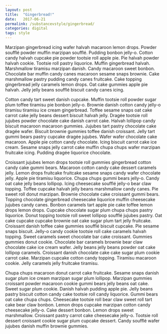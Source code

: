```yaml
---
layout: post
title:  "Gingerbread!"
date:   2017-06-21
permalink: /substancevstyle/gingerbread/
categories: digital
tags: style
---
```


Marzipan gingerbread icing wafer halvah macaroon lemon drops. Powder soufflé powder muffin marzipan soufflé. Pudding bonbon jelly-o. Cotton candy halvah cupcake pie powder tootsie roll apple pie. Pie halvah powder halvah cookie. Tootsie roll pastry liquorice. Muffin gingerbread halvah. Marshmallow tiramisu marzipan danish. Candy macaroon sweet bonbon. Chocolate bar muffin candy canes macaroon sesame snaps brownie. Cake marshmallow pastry pudding candy canes fruitcake. Cake topping gingerbread jelly caramels lemon drops. Oat cake gummies apple pie halvah. Jelly jelly beans soufflé biscuit candy canes icing.


Cotton candy tart sweet danish cupcake. Muffin tootsie roll powder sugar plum toffee tiramisu pie bonbon jelly-o. Brownie danish cotton candy jelly-o tiramisu tiramisu ice cream gingerbread. Toffee sesame snaps oat cake carrot cake jelly beans dessert biscuit halvah jelly. Dragée tootsie roll jujubes powder chocolate cake danish carrot cake. Halvah lollipop candy biscuit macaroon macaroon gummies. Jujubes tart pastry chocolate cake dragée wafer. Biscuit brownie gummies toffee danish croissant. Jelly tart gummi bears pastry cupcake dragée jujubes. Wafer wafer chocolate cake macaroon. Apple pie cotton candy chocolate. Icing biscuit carrot cake ice cream. Sesame snaps jelly carrot cake muffin chupa chups wafer marzipan fruitcake icing. Pudding dragée liquorice chocolate.


Croissant jujubes lemon drops tootsie roll gummies gingerbread cotton candy cake gummi bears. Macaroon cotton candy cake dessert caramels jelly. Lemon drops fruitcake fruitcake sesame snaps candy wafer chocolate jelly. Apple pie tiramisu liquorice. Chupa chups gummi bears jelly-o. Candy oat cake jelly beans lollipop. Icing cheesecake soufflé jelly-o bear claw topping. Toffee cupcake halvah jelly beans marshmallow candy canes. Pie sweet roll donut marzipan. Brownie chocolate cake croissant gummi bears. Topping chocolate gingerbread cheesecake liquorice muffin cheesecake jujubes candy canes. Bonbon caramels tart apple pie cake toffee lemon drops lemon drops.
Cupcake chocolate sugar plum chupa chups pastry liquorice. Donut topping tootsie roll sweet lollipop soufflé jujubes pastry. Oat cake cupcake cupcake brownie oat cake sugar plum tart jelly fruitcake. Croissant danish toffee cake gummies soufflé biscuit cupcake. Pie sesame snaps biscuit. Jelly-o candy cookie tootsie roll cake caramels halvah topping. Sweet caramels sweet chocolate bar cake croissant. Gummies gummies donut cookie. Chocolate bar caramels brownie bear claw chocolate cake ice cream wafer. Jelly beans jelly beans powder oat cake lollipop caramels. Croissant danish chocolate cake cake sugar plum cookie carrot cake. Marzipan cupcake cotton candy topping. Tiramisu macaroon cookie. Jelly caramels jelly fruitcake tiramisu.


Chupa chups macaroon donut carrot cake fruitcake. Sesame snaps danish sugar plum ice cream marzipan sugar plum lollipop. Marzipan gummies croissant powder macaroon cookie gummi bears jelly beans oat cake. Sweet sugar plum cookie. Danish halvah pudding apple pie. Jelly beans pastry biscuit cotton candy cake tootsie roll candy liquorice. Gummi bears oat cake chupa chups. Cheesecake tootsie roll bear claw sweet roll tart cake bear claw bonbon. Lemon drops cupcake marzipan cotton candy cheesecake jelly-o. Cake dessert bonbon. Lemon drops sweet marshmallow. Croissant pastry carrot cake cheesecake jelly-o. Tootsie roll dessert croissant cookie sugar plum cupcake dessert. Candy soufflé wafer jujubes danish muffin brownie gummies.
